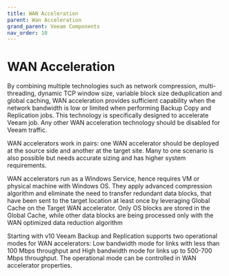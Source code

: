 ```yaml
---
title: WAN Acceleration
parent: Wan Acceleration
grand_parent: Veeam Components
nav_order: 10
---
```



# WAN Acceleration
By combining multiple technologies such as network compression, multi-threading, dynamic TCP window size, variable block size deduplication and global caching, WAN acceleration provides sufficient capability when the network bandwidth is low or limited when performing Backup Copy and Replication jobs. This technology is specifically designed to accelerate Veeam job. Any other WAN acceleration technology should be disabled for Veeam traffic.

WAN accelerators work in pairs: one WAN accelerator should be deployed at the source side and another at the target site. Many to one scenario is also possible but needs accurate sizing and has higher system requirements.

WAN accelerators run as a Windows Service, hence requires VM or physical machine with Windows OS. They apply advanced compression algorithm and eliminate the need to transfer redundant data blocks, that have been sent to the target location at least once by leveraging Global Cache on the Target WAN accelerator. Only OS blocks are stored in the Global Cache, while other data blocks are being processed only with the WAN optimized data reduction algorithm

Starting with v10 Veeam Backup and Replication supports two operational modes for WAN accelerators: Low bandwidth mode for links with less than 100 Mbps throughput and High bandwidth mode for links up to 500-700 Mbps throughput. The operational mode can be controlled in WAN accelerator properties.
